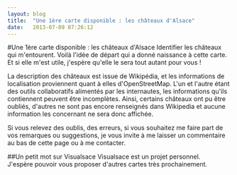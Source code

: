```yaml
---
layout: blog
title:  "Une 1ère carte disponible : les châteaux d'Alsace"
date:   2013-07-09 07:26:12
---
```


#Une 1ère carte disponible : les châteaux d'Alsace
Identifier les châteaux qui m'entourent. Voilà l'idée de départ qui a donné naissance à cette carte. Et si elle m'est utile, j'espère qu'elle le sera tout autant pour vous !

La description des châteaux est issue de Wikipédia, et les informations de localisation proviennent quant à elles d'OpenStreetMap.
L'un et l'autre étant des outils collaboratifs alimentés par les internautes, les informations qu'ils contiennent peuvent être incomplètes.
Ainsi, certains châteaux ont pu être oubliés, d'autres ne sont pas encore renseignés dans Wikipedia et aucune information les concernant ne sera donc affichée. 

Si vous relevez des oublis, des erreurs, si vous souhaitez me faire part de vos remarques ou suggestions, je vous invite à me laisser un commentaire au bas de cette page ou à me contacter.

##Un petit mot sur Visualsace
Visualsace est un projet personnel.  
J'espère pouvoir vous proposer d'autres cartes très prochainement.  
